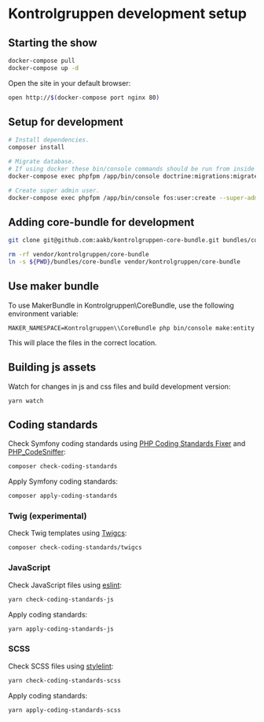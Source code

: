 # Kontrolgruppen development setup

## Starting the show

```sh
docker-compose pull
docker-compose up -d
```

Open the site in your default browser:

```sh
open http://$(docker-compose port nginx 80)
```

## Setup for development

```sh
# Install dependencies.
composer install

# Migrate database.
# If using docker these bin/console commands should be run from inside the phpfpm container.
docker-compose exec phpfpm /app/bin/console doctrine:migrations:migrate

# Create super admin user.
docker-compose exec phpfpm /app/bin/console fos:user:create --super-admin
```

## Adding core-bundle for development

```sh
git clone git@github.com:aakb/kontrolgruppen-core-bundle.git bundles/core-bundle

rm -rf vendor/kontrolgruppen/core-bundle
ln -s ${PWD}/bundles/core-bundle vendor/kontrolgruppen/core-bundle
```

## Use maker bundle

To use MakerBundle in Kontrolgruppen\CoreBundle, use the following environment variable:

```
MAKER_NAMESPACE=Kontrolgruppen\\CoreBundle php bin/console make:entity
```

This will place the files in the correct location.

## Building js assets

Watch for changes in js and css files and build development version:
```
yarn watch
```

## Coding standards

Check Symfony coding standards using [PHP Coding Standards
Fixer](https://github.com/FriendsOfPHP/PHP-CS-Fixer) and
[PHP_CodeSniffer](https://github.com/squizlabs/PHP_CodeSniffer):

```sh
composer check-coding-standards
```

Apply Symfony coding standards:

```sh
composer apply-coding-standards
```

### Twig (experimental)

Check Twig templates using [Twigcs](https://github.com/allocine/twigcs):

```sh
composer check-coding-standards/twigcs
```

### JavaScript

Check JavaScript files using [eslint](https://eslint.org/):

```sh
yarn check-coding-standards-js
```

Apply coding standards:

```sh
yarn apply-coding-standards-js
```

### SCSS

Check SCSS files using [stylelint](https://stylelint.io/):

```sh
yarn check-coding-standards-scss
```

Apply coding standards:

```sh
yarn apply-coding-standards-scss
```
